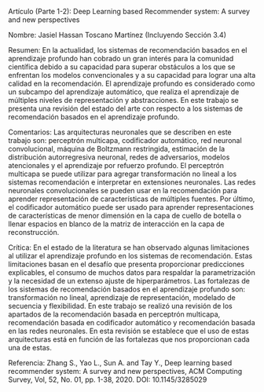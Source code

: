 Artículo (Parte 1-2): Deep Learning based Recommender system: A survey and new perspectives

Nombre: Jasiel Hassan Toscano Martínez (Incluyendo Sección 3.4)

Resumen: En la actualidad, los sistemas de recomendación basados en el aprendizaje profundo han cobrado un gran interés para la comunidad científica debido a su capacidad para superar obstáculos a los que se enfrentan los modelos convencionales y a su capacidad para lograr una alta calidad en la recomendación. El aprendizaje profundo es considerado como un subcampo del aprendizaje automático, que realiza el aprendizaje de múltiples niveles de representación y abstracciones. En este trabajo se presenta una revisión del estado del arte con respecto a los sistemas de recomendación basados en el aprendizaje profundo.

Comentarios: Las arquitecturas neuronales que se describen en este trabajo son: perceptrón multicapa, codificador automático, red neuronal convolucional, máquina de Boltzmann restringida, estimación de la distribución autorregresiva neuronal, redes de adversarios, modelos atencionales y el aprendizaje por refuerzo profundo. El perceptrón multicapa se puede utilizar para agregar transformación no lineal a los sistemas recomendación e interpretar en extensiones neuronales. Las redes neuronales convolucionales se pueden usar en la recomendación para aprender representación de características de múltiples fuentes. Por último, el codificador automático puede ser usado para aprender representaciones de características de menor dimensión en la capa de cuello de botella o llenar espacios en blanco de la matriz de interacción en la capa de reconstrucción.

Crítica: En el estado de la literatura se han observado algunas limitaciones al utilizar el aprendizaje profundo en los sistemas de recomendación. Estas limitaciones basan en el desafío que presenta proporcionar predicciones explicables, el consumo de muchos datos para respaldar la parametrización y la necesidad de un extenso ajuste de hiperparámetros. Las fortalezas de los sistemas de recomendación basados en el aprendizaje profundo son: transformación no lineal, aprendizaje de representación, modelado de secuencia y flexibilidad. En este trabajo se realizó una revisión de los apartados de la recomendación basada en perceptrón multicapa, recomendación basada en codificador automático y recomendación basada en las redes neuronales. En esta revisión se establece que el uso de estas arquitecturas está en función de las fortalezas que nos proporcionan cada una de estas.

Referencia: Zhang S., Yao L., Sun A. and Tay Y., Deep learning based recommender system: A survey and new perspectives, ACM Computing Survey, Vol, 52, No. 01, pp. 1-38, 2020. DOI: 10.1145/3285029
